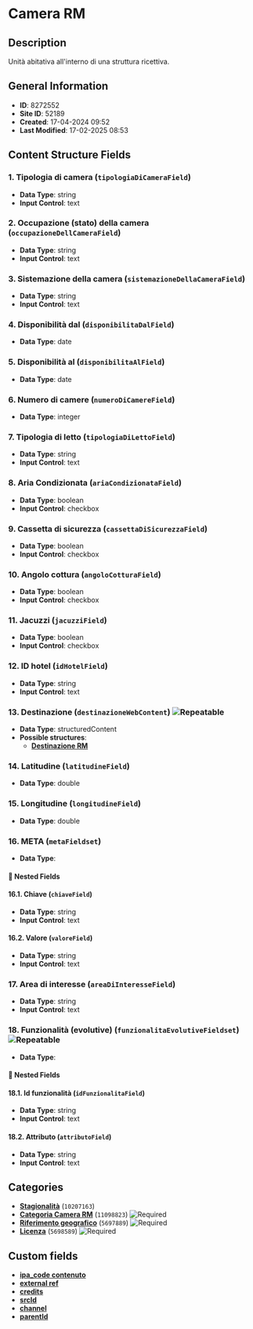 # Camera RM

## Description
Unità abitativa all'interno di una struttura ricettiva.
## General Information
- **ID**: 8272552
- **Site ID**: 52189
- **Created**: 17-04-2024 09:52
- **Last Modified**: 17-02-2025 08:53

## Content Structure Fields
### 1. Tipologia di camera (`tipologiaDiCameraField`) 
- **Data Type**: string
- **Input Control**: text

### 2. Occupazione (stato) della camera (`occupazioneDellCameraField`) 
- **Data Type**: string
- **Input Control**: text

### 3. Sistemazione della camera (`sistemazioneDellaCameraField`) 
- **Data Type**: string
- **Input Control**: text

### 4. Disponibilità dal (`disponibilitaDalField`) 
- **Data Type**: date

### 5. Disponibilità al (`disponibilitaAlField`) 
- **Data Type**: date

### 6. Numero di camere (`numeroDiCamereField`) 
- **Data Type**: integer

### 7. Tipologia di letto (`tipologiaDiLettoField`) 
- **Data Type**: string
- **Input Control**: text

### 8. Aria Condizionata (`ariaCondizionataField`) 
- **Data Type**: boolean
- **Input Control**: checkbox

### 9. Cassetta di sicurezza (`cassettaDiSicurezzaField`) 
- **Data Type**: boolean
- **Input Control**: checkbox

### 10. Angolo cottura (`angoloCotturaField`) 
- **Data Type**: boolean
- **Input Control**: checkbox

### 11. Jacuzzi (`jacuzziField`) 
- **Data Type**: boolean
- **Input Control**: checkbox

### 12. ID hotel (`idHotelField`) 
- **Data Type**: string
- **Input Control**: text

### 13. Destinazione (`destinazioneWebContent`) ![Repeatable](https://img.shields.io/badge/🔄Repeatable-blue.svg)
- **Data Type**: structuredContent
- **Possible structures**:
  - **[Destinazione RM](../../contentStructure/destinazione-rm/README.md)**

### 14. Latitudine (`latitudineField`) 
- **Data Type**: double

### 15. Longitudine (`longitudineField`) 
- **Data Type**: double

### 16. META (`metaFieldset`) 
- **Data Type**: 
#### 📁 Nested Fields
#### 16.1. Chiave (`chiaveField`) 
- **Data Type**: string
- **Input Control**: text

#### 16.2. Valore (`valoreField`) 
- **Data Type**: string
- **Input Control**: text


### 17. Area di interesse (`areaDiInteresseField`) 
- **Data Type**: string
- **Input Control**: text

### 18. Funzionalità (evolutive) (`funzionalitaEvolutiveFieldset`) ![Repeatable](https://img.shields.io/badge/🔄Repeatable-blue.svg)
- **Data Type**: 
#### 📁 Nested Fields
#### 18.1. Id funzionalità (`idFunzionalitaField`) 
- **Data Type**: string
- **Input Control**: text

#### 18.2. Attributo (`attributoField`) 
- **Data Type**: string
- **Input Control**: text


## Categories
- **[Stagionalità](../../categories/stagionalità.md)** (`10207163`) 
- **[Categoria Camera RM](../../categories/categoria-camera-rm.md)** (`11098823`) ![Required](https://img.shields.io/badge/*Required-red.svg)
- **[Riferimento geografico](../../categories/riferimento-geografico.md)** (`5697889`) ![Required](https://img.shields.io/badge/*Required-red.svg)
- **[Licenza](../../categories/licenza.md)** (`5698589`) ![Required](https://img.shields.io/badge/*Required-red.svg)
## Custom fields
- **[ipa_code contenuto](../../customFields/ipa-code-contenuto.md)**
- **[external ref](../../customFields/external-ref.md)**
- **[credits](../../customFields/credits.md)**
- **[srcId](../../customFields/srcid.md)**
- **[channel](../../customFields/channel.md)**
- **[parentId](../../customFields/parentid.md)**
